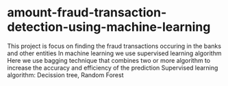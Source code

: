 # amount-fraud-transaction-detection-using-machine-learning
This project is focus on finding the fraud transactions occuring in the banks and other entities
In machine learning we use supervised learning algorithm
Here we use bagging technique that combines two or more algorithm to increase the accuracy and efficiency of the prediction
Supervised learning algorithm: 
      Decission tree,
      Random Forest
